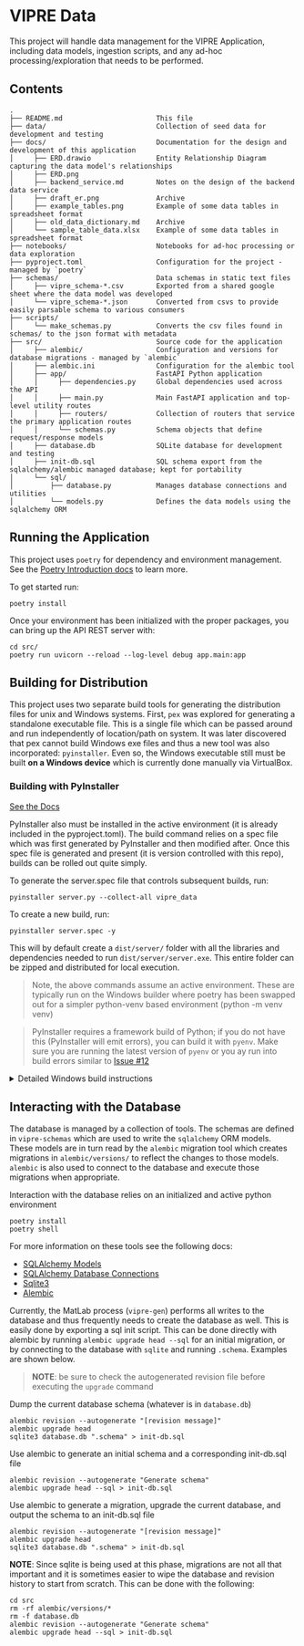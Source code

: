 # VIPRE Data

This project will handle data management for the VIPRE Application, including data models, ingestion
scripts, and any
ad-hoc processing/exploration that needs to be performed.

## Contents

```text
.
├── README.md                       This file
├── data/                           Collection of seed data for development and testing
├── docs/                           Documentation for the design and development of this application
│     ├── ERD.drawio                Entity Relationship Diagram capturing the data model's relationships
│     ├── ERD.png
│     ├── backend_service.md        Notes on the design of the backend data service
│     ├── draft_er.png              Archive
│     ├── example_tables.png        Example of some data tables in spreadsheet format
│     ├── old_data_dictionary.md    Archive
│     └── sample_table_data.xlsx    Example of some data tables in spreadsheet format
├── notebooks/                      Notebooks for ad-hoc processing or data exploration
├── pyproject.toml                  Configuration for the project - managed by `poetry`
├── schemas/                        Data schemas in static text files
│     ├── vipre_schema-*.csv        Exported from a shared google sheet where the data model was developed
│     └── vipre_schema-*.json       Converted from csvs to provide easily parsable schema to various consumers
├── scripts/
│     └── make_schemas.py           Converts the csv files found in schemas/ to the json format with metadata
├── src/                            Source code for the application
│     ├── alembic/                  Configuration and versions for database migrations - managed by `alembic` 
│     ├── alembic.ini               Configuration for the alembic tool
│     ├── app/                      FastAPI Python application
│     │     ├── dependencies.py     Global dependencies used across the API
│     │     ├── main.py             Main FastAPI application and top-level utility routes
│     │     ├── routers/            Collection of routers that service the primary application routes 
│     │     └── schemas.py          Schema objects that define request/response models
│     ├── database.db               SQLite database for development and testing
│     ├── init-db.sql               SQL schema export from the sqlalchemy/alembic managed database; kept for portability
│     └── sql/
│         ├── database.py           Manages database connections and utilities
│         └── models.py             Defines the data models using the sqlalchemy ORM 
```

## Running the Application

This project uses `poetry` for dependency and environment management. See
the [Poetry Introduction docs](https://python-poetry.org/docs/) to learn more.

To get started run:

```shell
poetry install
```

Once your environment has been initialized with the proper packages, you can bring up the API REST
server with:

```shell
cd src/
poetry run uvicorn --reload --log-level debug app.main:app
```

## Building for Distribution

This project uses two separate build tools for generating the distribution files for unix and
Windows systems. First, `pex` was explored for generating a standalone executable file. This is a
single file which can be passed around and run independently of location/path on system. It was
later discovered that pex cannot build Windows exe files and thus a new tool was also
incorporated: `pyinstaller`. Even so, the Windows executable still must be built **on a Windows
device** which is currently done manually via VirtualBox.

### Building with PyInstaller

[See the Docs](https://pyinstaller.org/en/stable/usage.html)

PyInstaller also must be installed in the active environment (it is already included in the
pyproject.toml). The build command relies on a spec file which was first generated by PyInstaller
and then modified after. Once this spec file is generated and present (it is version controlled with
this repo), builds can be rolled out quite simply.

To generate the server.spec file that controls subsequent builds, run:

```shell
pyinstaller server.py --collect-all vipre_data
```

To create a new build, run:

```shell
pyinstaller server.spec -y
```

This will by default create a `dist/server/` folder with all the libraries and dependencies needed
to run `dist/server/server.exe`. This entire folder can be zipped and distributed for local
execution.

> Note, the above commands assume an active environment. These are typically run on the Windows
> builder where poetry has been swapped out for a simpler python-venv based environment (python -m
> venv venv)

> PyInstaller requires a framework build of Python; if you do not have this (PyInstaller will emit
> errors), you can build it with `pyenv`. Make sure you are running the latest version of `pyenv` or
> you ay run into build errors similar
> to [Issue #12](https://github.jpl.nasa.gov/VIPRE/vipre-data/issues/12)

<details>
  <summary>Detailed Windows build instructions</summary>  
Execute the following from Git-Bash on VirtualBox:

```shell
cd Documents/vipre-data
git pull
python -m venv ./venv
. venv/Scripts/activate
# make sure that uvloop is not included in the requirements.txt file
pip install -r requirements.txt
pip install pyinstaller
pip install -e .
cd vipre_data
pyinstaller -y server.spec
```

</details>

## Interacting with the Database

The database is managed by a collection of tools. The schemas are defined in `vipre-schemas` which
are used to write
the `sqlalchemy` ORM models. These models are in turn read by the `alembic` migration tool which
creates migrations
in `alembic/versions/` to reflect the changes to those models. `alembic` is also used to connect to
the database and
execute those migrations when appropriate.

Interaction with the database relies on an initialized and active python environment

```shell
poetry install
poetry shell
```

For more information on these tools see the following docs:

- [SQLAlchemy Models](https://docs.sqlalchemy.org/en/14/orm/tutorial.html)
- [SQLAlchemy Database Connections](https://docs.sqlalchemy.org/en/14/core/engines.html)
- [Sqlite3](https://www.sqlite.org/quickstart.html)
- [Alembic](https://alembic.sqlalchemy.org/en/latest/front.html)

Currently, the MatLab process (`vipre-gen`) performs all writes to the database and thus frequently
needs to create the
database as well. This is easily done by exporting a sql init script. This can be done directly with
alembic by
running `alembic upgrade head --sql` for an initial migration, or by connecting to the database
with `sqlite` and
running `.schema`. Examples are shown below.

> **NOTE**: be sure to check the autogenerated revision file before executing the `upgrade` command

Dump the current database schema (whatever is in `database.db`)

```shell
alembic revision --autogenerate "[revision message]"
alembic upgrade head
sqlite3 database.db ".schema" > init-db.sql
```

Use alembic to generate an initial schema and a corresponding init-db.sql file

```shell
alembic revision --autogenerate "Generate schema"
alembic upgrade head --sql > init-db.sql
```

Use alembic to generate a migration, upgrade the current database, and output the schema to an
init-db.sql file

```shell
alembic revision --autogenerate "[revision message]"
alembic upgrade head
sqlite3 database.db ".schema" > init-db.sql
```

**NOTE**: Since sqlite is being used at this phase, migrations are not all that important and it is
sometimes easier to
wipe the database and revision history to start from scratch. This can be done with the following:

```shell
cd src
rm -rf alembic/versions/*
rm -f database.db
alembic revision --autogenerate "Generate schema"
alembic upgrade head --sql > init-db.sql
```

